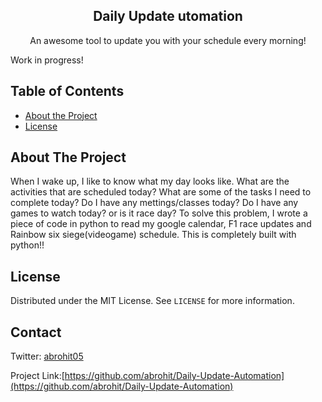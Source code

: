 <h2 align="center">Daily Update utomation</h2>
<p align="center">
  An awesome tool to update you with your schedule every morning!
 </p>

Work in progress!

<!-- TABLE OF CONTENTS -->
## Table of Contents
* [About the Project](#about-the-project)
* [License](#license)


<!-- ABOUT THE PROJECT -->
## About The Project

When I wake up, I like to know what my day looks like. What are the activities that are scheduled today? What are some of the tasks I need to complete today? Do I have any mettings/classes today? Do I have any games to watch today? or is it race day? To solve this problem, I wrote a piece of code in python to read my google calendar, F1 race updates and Rainbow six siege(videogame) schedule. This is completely built with python!!

<!-- LICENSE -->
## License

Distributed under the MIT License. See `LICENSE` for more information.

<!-- CONTACT -->
## Contact
Twitter: [abrohit05](https://twitter.com/abrohit05)

Project Link:[https://github.com/abrohit/Daily-Update-Automation](https://github.com/abrohit/Daily-Update-Automation)
